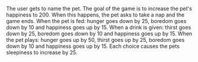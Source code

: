 The user gets to name the pet.
The goal of the game is to increase the pet's happiness to 200. 
	When this happens, the pet asks to take a nap and the game ends.
When the pet is fed: 
	hunger goes down by 25, boredom goes down by 10 and happiness goes up by 15.
When a drink is given: 
	thirst goes down by 25, boredom goes down by 10 and happiness goes up by 15.
When the pet plays: 
	hunger goes up by 50, thirst goes up by 25, boredom goes down by 10 and happiness goes up by 15.
Each choice causes the pets sleepiness to increase by 25.

